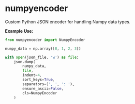 # numpyencoder

Custom Python JSON encoder for handling Numpy data types.

**Example Use:**

```python
from numpyencoder import NumpyEncoder

numpy_data = np.array([0, 1, 2, 3])

with open(json_file, 'w') as file:
    json.dump(
        numpy_data,
        file,
        indent=4,
        sort_keys=True,
        separators=(', ', ': '),
        ensure_ascii=False,
        cls=NumpyEncoder
    )
```
